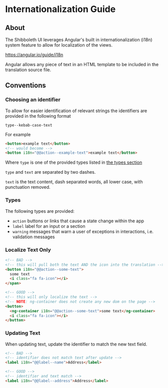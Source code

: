 # Internationalization Guide

## About

The Shibboleth UI leverages Angular's built in internationalization (i18n)
system feature to allow for localization of the views.

<https://angular.io/guide/i18n>

Angular allows any piece of text in an HTML template to be included in the
translation source file.

## Conventions

### Choosing an identifier

To allow for easier identification of relevant strings the identifiers are
provided in the following format

```
type--kebab-case-text
```

For example

```html
<button>example text</button>
<!-- would become -->
<button i18n="@@action--example-text">example text</button>
```

Where `type` is one of the provided types listed in [the types section](#types)

`type` and `text` are separated by two dashes.

`text` is the text content, dash separated words, all lower case, with
punctuation removed.

### Types

The following types are provided:

* `action` buttons or links that cause a state change within the app
* `label` label for an input or a section
* `warning` messages that warn a user of exceptions in interactions, i.e.
  validation messages

### Localize Text Only

```html
<!-- BAD -->
<!-- this will pull both the text AND the icon into the translation -->
<button i18n="@@action--some-text">
  some text
  <i class="fa fa-icon"></i>
</span>

<!-- GOOD -->
<!-- this will only localize the text -->
<!-- NOTE: ng-container does not create any new dom on the page -->
<button>
  <ng-container i18n="@@action--some-text">some text</ng-container>
  <i class="fa fa-icon"></i>
</button>
```

### Updating Text

When updating text, update the identifier to match the new text field.

```html
<!-- BAD -->
<!-- identifier does not match text after update -->
<label i18n="@@label--name">Address</label>

<!-- GOOD -->
<!-- identifier and text match -->
<label i18n="@@label--address">Address</label>
```

